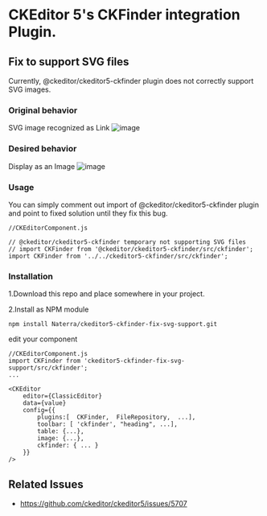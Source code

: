 # CKEditor 5's CKFinder integration Plugin.

## Fix to support SVG files

Currently, @ckeditor/ckeditor5-ckfinder plugin does not correctly support SVG images.

### Original behavior

SVG image recognized as Link ![image](https://user-images.githubusercontent.com/8204364/96328543-39328500-1012-11eb-9b8e-24e095846534.png)

### Desired behavior

Display as an Image ![image](https://user-images.githubusercontent.com/8204364/96328577-ae9e5580-1012-11eb-9acc-411c6f0ccfa8.png)

### Usage

You can simply comment out import of @ckeditor/ckeditor5-ckfinder plugin and point to fixed solution until they fix this bug.

```
//CKEditorComponent.js 

// @ckeditor/ckeditor5-ckfinder temporary not supporting SVG files
// import CKFinder from '@ckeditor/ckeditor5-ckfinder/src/ckfinder';
import CKFinder from '../../ckeditor5-ckfinder/src/ckfinder';
```

### Installation

1.Download this repo and place somewhere in your project.

2.Install as NPM module

```
npm install Naterra/ckeditor5-ckfinder-fix-svg-support.git
```

edit your component

```
//CKEditorComponent.js 
import CKFinder from 'ckeditor5-ckfinder-fix-svg-support/src/ckfinder';
...

<CKEditor
    editor={ClassicEditor}
    data={value}
    config={{
        plugins:[  CKFinder,  FileRepository,  ...],
        toolbar: [ 'ckfinder', "heading", ...],
        table: {...},
        image: {...},
        ckfinder: { ...	}
    }}
/>
```

## Related Issues
- https://github.com/ckeditor/ckeditor5/issues/5707
